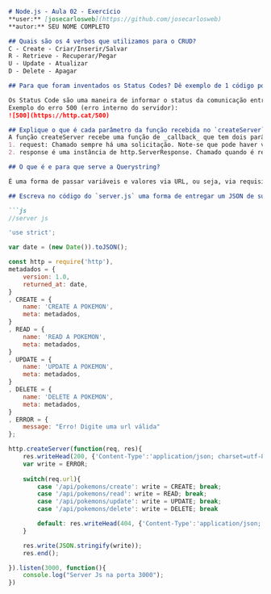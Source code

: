 ```md
# Node.js - Aula 02 - Exercício
**user:** [josecarlosweb](https://github.com/josecarlosweb)
**autor:** SEU NOME COMPLETO

## Quais são os 4 verbos que utilizamos para o CRUD?
C - Create - Criar/Inserir/Salvar
R - Retrieve - Recuperar/Pegar
U - Update - Atualizar
D - Delete - Apagar

## Para que foram inventados os Status Codes? Dê exemplo de 1 código por grupo e a imagem do [Cat Status Code](https://http.cat/).

Os Status Code são uma maneira de informar o status da comunicação entre cliente e servidor. Utilizando de códigos numéricos, uma aplicação no servidor ou no cliente podem identificar ou informar quando um determinado evento aconteceu (Ex. erro, endereço movido, não autorizado dentre outros).
Exemplo do erro 500 (erro interno do servidor):
![500](https://http.cat/500)

## Explique o que é cada parâmetro da função recebida no `createServer`.
A função createServer recebe uma função de _callback_ que tem dois parâmetros:
1. request: Chamado sempre há uma solicitação. Note-se que pode haver vários pedidos por conexão (no caso de conexões keep-alive). request é uma instância de http.IncomingMessage
2. response é uma instância de http.ServerResponse. Chamado quando é recebida uma resposta a esse pedido. Este evento é executado apenas uma vez. 

## O que é e para que serve a Querystring?

É uma forma de passar variáveis e valores via URL, ou seja, via requisição GET.

## Escreva no código do `server.js` uma forma de entregar um JSON de sucesso em 4 rotas diferentes:

```js
//server js

'use strict';

var date = (new Date()).toJSON();

const http = require('http'),
metadados = {
    version: 1.0,
    returned_at: date,
}
, CREATE = {
    name: 'CREATE A POKEMON',
    meta: metadados,
}
, READ = {
    name: 'READ A POKEMON',
    meta: metadados,
}
, UPDATE = {
    name: 'UPDATE A POKEMON',
    meta: metadados,
}
, DELETE = {
    name: 'DELETE A POKEMON',
    meta: metadados,
}
, ERROR = {
    message: "Erro! Digite uma url válida"
};

http.createServer(function(req, res){
    res.writeHead(200, {'Content-Type':'application/json; charset=utf-8'}); 
    var write = ERROR;
    
    switch(req.url){
        case '/api/pokemons/create': write = CREATE; break;
        case '/api/pokemons/read': write = READ; break;
        case '/api/pokemons/update': write = UPDATE; break;
        case '/api/pokemons/delete': write = DELETE; break

        default: res.writeHead(404, {'Content-Type':'application/json; charset=utf-8'}); break;
    }

    res.write(JSON.stringify(write));
    res.end();

}).listen(3000, function(){
    console.log("Server Js na porta 3000");
})

```